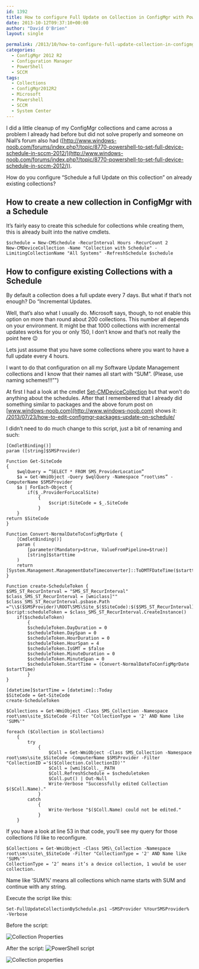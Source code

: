 ```yaml
---
id: 1392
title: How to configure Full Update on Collection in ConfigMgr with Powershell
date: 2013-10-12T09:37:10+00:00
author: "David O'Brien"
layout: single

permalink: /2013/10/how-to-configure-full-update-collection-in-configmgr-with-powershell/
categories:
  - ConfigMgr 2012 R2
  - Configuration Manager
  - PowerShell
  - SCCM
tags:
  - Collections
  - ConfigMgr2012R2
  - Microsoft
  - Powershell
  - SCCM
  - System Center
---
```

I did a little cleanup of my ConfigMgr collections and came across a problem I already had before but did not solve properly and someone on Niall’s forum also had ([http://www.windows-noob.com/forums/index.php?/topic/8770-powershell-to-set-full-device-schedule-in-sccm-2012/](http://www.windows-noob.com/forums/index.php?/topic/8770-powershell-to-set-full-device-schedule-in-sccm-2012/)).

How do you configure “Schedule a full Update on this collection” on already existing collections?

## How to create a new collection in ConfigMgr with a Schedule

It’s fairly easy to create this schedule for collections while creating them, this is already built into the native cmdlets.

```
$schedule = New-CMSchedule -RecurInterval Hours -RecurCount 2
New-CMDeviceCollection -Name "Collection with Schedule" -LimitingCollectionName "All Systems" -RefreshSchedule $schedule
```

## How to configure existing Collections with a Schedule

By default a collection does a full update every 7 days. But what if that’s not enough? Do “Incremental Updates.

Well, that’s also what I usually do. Microsoft says, though, to not enable this option on more than round about 200 collections. This number all depends on your environment. It might be that 1000 collections with incremental updates works for you or only 150, I don’t know and that’s not really the point here 😉

Lets just assume that you have some collections where you want to have a full update every 4 hours.

I want to do that configuration on all my Software Update Management collections and I know that their names all start with “SUM”. (Please, use naming schemes!!!”")

At first I had a look at the cmdlet [Set-CMDeviceCollection](http://technet.microsoft.com/en-us/library/jj821878(v=sc.10).aspx) but that won’t do anything about the schedules. After that I remembered that I already did something similar to packages and the above forum post on [www.windows-noob.com](http://www.windows-noob.com) shows it: [/2013/07/23/how-to-edit-configmgr-packages-update-on-schedule/](/2013/07/23/how-to-edit-configmgr-packages-update-on-schedule/)

I didn’t need to do much change to this script, just a bit of renaming and such:

```
[CmdletBinding()]
param ([string]$SMSProvider)

Function Get-SiteCode
{
    $wqlQuery = “SELECT * FROM SMS_ProviderLocation”
    $a = Get-WmiObject -Query $wqlQuery -Namespace “root\sms” -ComputerName $SMSProvider
    $a | ForEach-Object {
        if($_.ProviderForLocalSite)
            {
                $script:SiteCode = $_.SiteCode
            }
    }
return $SiteCode
}

Function Convert-NormalDateToConfigMgrDate {
    [CmdletBinding()]
    param (
        [parameter(Mandatory=$true, ValueFromPipeline=$true)]
        [string]$starttime
    )
    return [System.Management.ManagementDateTimeconverter]::ToDMTFDateTime($starttime)
}

Function create-ScheduleToken {
$SMS_ST_RecurInterval = "SMS_ST_RecurInterval"
$class_SMS_ST_RecurInterval = [wmiclass]""
$class_SMS_ST_RecurInterval.psbase.Path ="\\$($SMSProvider)\ROOT\SMS\Site_$($SiteCode):$($SMS_ST_RecurInterval)"
$script:scheduleToken = $class_SMS_ST_RecurInterval.CreateInstance()
    if($scheduleToken)
        {
        $scheduleToken.DayDuration = 0
        $scheduleToken.DaySpan = 0
        $scheduleToken.HourDuration = 0
        $scheduleToken.HourSpan = 4
        $scheduleToken.IsGMT = $false
        $scheduleToken.MinuteDuration = 0
        $scheduleToken.MinuteSpan = 0
        $scheduleToken.StartTime = (Convert-NormalDateToConfigMgrDate $startTime)
        }
}

[datetime]$startTime = [datetime]::Today
$SiteCode = Get-SiteCode
create-ScheduleToken

$Collections = Get-WmiObject -Class SMS_Collection -Namespace root\sms\site_$SiteCode -Filter "CollectionType = '2' AND Name like 'SUM%'"

foreach ($Collection in $Collections)
    {
        try
            {
                $Coll = Get-WmiObject -Class SMS_Collection -Namespace root\sms\site_$SiteCode -ComputerName $SMSProvider -Filter "CollectionID ='$($Collection.CollectionID)'"
                $Coll = [wmi]$Coll.__PATH
                $Coll.RefreshSchedule = $scheduletoken
                $Coll.put() | Out-Null
                Write-Verbose "Successfully edited Collection $($Coll.Name)."
            }
        catch
            {
                Write-Verbose "$($Coll.Name) could not be edited."
            }
    }
```

If you have a look at line 53 in that code, you’ll see my query for those collections I’d like to reconfigure.

```
$Collections = Get-WmiObject -Class SMS\_Collection -Namespace root\sms\site\_$SiteCode -Filter "CollectionType = '2' AND Name like 'SUM%'"
CollectionType = ‘2’ means it’s a device collection, 1 would be user collection.
```

Name like ‘SUM%’ means all collections which name starts with SUM and continue with any string.

Execute the script like this:

`Set-FullUpdateCollectionBySchedule.ps1 –SMSProvider %YourSMSProvider% -Verbose`

Before the script:

![Collection Properties](/media/2013/10/image6.png)

After the script:
![PowerShell script](/media/2013/10/image7.png)

![Collection properties](/media/2013/10/image8.png)


